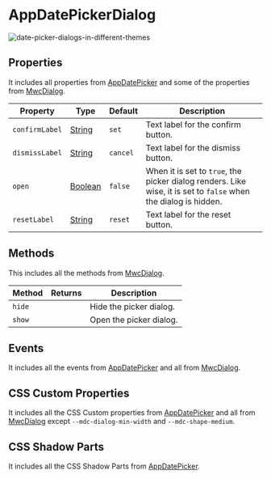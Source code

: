# AppDatePickerDialog

![date-picker-dialogs-in-different-themes](https://user-images.githubusercontent.com/10607759/158062977-1c25555d-8596-408a-b612-d55e53c6990e.png)



## Properties

It includes all properties from [AppDatePicker][app-date-picker-properties-url] and some of the properties from [MwcDialog][mwc-dialog-properties-url].

| Property | Type | Default | Description |
| --- | --- | --- | --- |
| `confirmLabel` | [String] | `set` | Text label for the confirm button. |
| `dismissLabel` | [String] | `cancel` | Text label for the dismiss button. |
| `open` | [Boolean] | `false` | When it is set to `true`, the picker dialog renders. Like wise, it is set to `false` when the dialog is hidden. |
| `resetLabel` | [String] | `reset` | Text label for the reset button. |



## Methods

This includes all the methods from [MwcDialog][mwc-dialog-methods-url].

| Method | Returns | Description |
| --- | --- | --- |
| `hide` | | Hide the picker dialog. |
| `show` | | Open the picker dialog. |



## Events

It includes all the events from [AppDatePicker][app-date-picker-events-url] and all from [MwcDialog][mwc-dialog-events-url].



## CSS Custom Properties

It includes all the CSS Custom properties from [AppDatePicker][app-date-picker-css-custom-properties-url] and all from [MwcDialog][mwc-dialog-css-custom-properties-url] except `--mdc-dialog-min-width` and `--mdc-shape-medium`.



## CSS Shadow Parts

It includes all the CSS Shadow Parts from [AppDatePicker][app-date-picker-css-shadow-parts-url].



<!-- References -->
[app-date-picker-css-custom-properties-url]: /docs/app-date-picker.md#css-custom-properties
[app-date-picker-css-shadow-parts-url]: /docs/app-date-picker.md#css-shadow-parts
[app-date-picker-events-url]: /docs/app-date-picker.md#events
[app-date-picker-properties-url]: /docs/app-date-picker.md#properties
[mwc-dialog-css-custom-properties-url]: https://github.com/material-components/material-web/tree/master/packages/dialog#css-custom-properties
[mwc-dialog-events-url]: https://github.com/material-components/material-web/tree/master/packages/dialog#events
[mwc-dialog-methods-url]: https://github.com/material-components/material-web/tree/master/packages/dialog#methods
[mwc-dialog-properties-url]: https://github.com/material-components/material-web/tree/master/packages/dialog#propertiesattributes

<!-- MDN references -->
[Boolean]: https://developer.mozilla.org/en-US/docs/Web/JavaScript/Reference/Global_Objects/Boolean
[Date]: https://developer.mozilla.org/en-US/docs/Web/JavaScript/Reference/Global_Objects/Date
[Number]: https://developer.mozilla.org/en-US/docs/Web/JavaScript/Reference/Global_Objects/Number
[String]: https://developer.mozilla.org/en-US/docs/Web/JavaScript/Reference/Global_Objects/String
